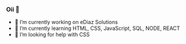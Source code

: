### Oii 👋

- 🔭 I’m currently working on eDiaz Solutions
- 🌱 I’m currently learning HTML, CSS, JavaScript, SQL, NODE, REACT
- 🤔 I’m looking for help with CSS

